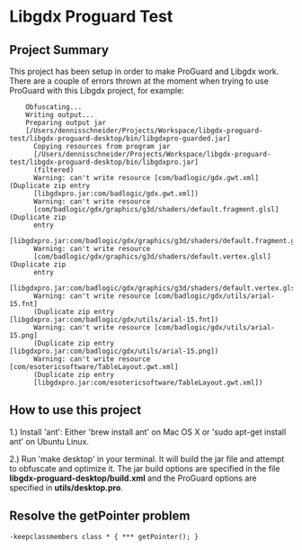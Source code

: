 # Libgdx Proguard Test

## Project Summary

This project has been setup in order to make ProGuard and Libgdx work. There
are a couple of errors thrown at the moment when trying to use ProGuard with
this Libgdx project, for example:

        Obfuscating...
        Writing output...
        Preparing output jar
        [/Users/dennisschneider/Projects/Workspace/libgdx-proguard-test/libgdx-proguard-desktop/bin/libgdxpro-guarded.jar]
          Copying resources from program jar
          [/Users/dennisschneider/Projects/Workspace/libgdx-proguard-test/libgdx-proguard-desktop/bin/libgdxpro.jar]
          (filtered)
          Warning: can't write resource [com/badlogic/gdx.gwt.xml] (Duplicate zip entry
          [libgdxpro.jar:com/badlogic/gdx.gwt.xml])
          Warning: can't write resource
          [com/badlogic/gdx/graphics/g3d/shaders/default.fragment.glsl] (Duplicate zip
          entry
          [libgdxpro.jar:com/badlogic/gdx/graphics/g3d/shaders/default.fragment.glsl])
          Warning: can't write resource
          [com/badlogic/gdx/graphics/g3d/shaders/default.vertex.glsl] (Duplicate zip
          entry
          [libgdxpro.jar:com/badlogic/gdx/graphics/g3d/shaders/default.vertex.glsl])
          Warning: can't write resource [com/badlogic/gdx/utils/arial-15.fnt]
          (Duplicate zip entry [libgdxpro.jar:com/badlogic/gdx/utils/arial-15.fnt])
          Warning: can't write resource [com/badlogic/gdx/utils/arial-15.png]
          (Duplicate zip entry [libgdxpro.jar:com/badlogic/gdx/utils/arial-15.png])
          Warning: can't write resource [com/esotericsoftware/TableLayout.gwt.xml]
          (Duplicate zip entry
          [libgdxpro.jar:com/esotericsoftware/TableLayout.gwt.xml])

## How to use this project

1.) Install 'ant': Either 'brew install ant' on Mac OS X or 'sudo apt-get
install ant' on Ubuntu Linux.

2.) Run 'make desktop' in your terminal. It will build the jar file and attempt
to obfuscate and optimize it. The jar build options are specified in the file
**libgdx-proguard-desktop/build.xml** and the ProGuard options are specified in
**utils/desktop.pro**.

## Resolve the getPointer problem

    -keepclassmembers class * { *** getPointer(); }


